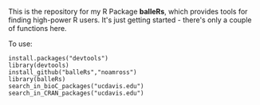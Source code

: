 This is the repository for my R Package **balleRs**, which provides tools for
finding high-power R users.  It's just getting started - there's only a couple 
of functions here.

To use:

    install.packages("devtools")
    library(devtools)
    install_github("balleRs","noamross")
    library(balleRs)
    search_in_bioC_packages("ucdavis.edu")
    search_in_CRAN_packages("ucdavis.edu")